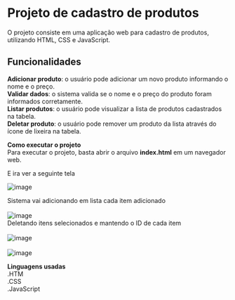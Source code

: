 # Projeto de cadastro de produtos 
O projeto consiste em uma aplicação web para cadastro de produtos, utilizando HTML, CSS e JavaScript.


## **Funcionalidades**

**Adicionar produto**: o usuário pode adicionar um novo produto informando o nome e o preço.<br>
**Validar dados**: o sistema valida se o nome e o preço do produto foram informados corretamente.<br>
**Listar produtos**: o usuário pode visualizar a lista de produtos cadastrados na tabela.<br>
**Deletar produto**: o usuário pode remover um produto da lista através do ícone de lixeira na tabela.<br>

**Como executar o projeto**<br>
Para executar o projeto, basta abrir o arquivo **index.html** em um navegador web.<br>

E ira ver a seguinte tela <br>

![image](https://user-images.githubusercontent.com/44215511/226143474-a4f2dd07-47eb-499f-ac5f-c6558c072dc4.png)<br>

Sistema vai adicionando em lista cada item adicionado<br>
<br>
![image](https://user-images.githubusercontent.com/44215511/226143665-a6bfd4ed-f6c0-4240-97d5-57963dc61030.png)<br>
Deletando itens selecionados e mantendo o ID de cada item <br>
<br>
![image](https://user-images.githubusercontent.com/44215511/226143715-2a3adb66-2c3e-4350-bdb9-dc2020e7e20b.png)<br>
<br>
![image](https://user-images.githubusercontent.com/44215511/226143730-ed2e14bd-cc5b-46bc-97be-5f2aa13d5409.png)





**Linguagens usadas** <br>
.HTM <br>
.CSS<br>
.JavaScript
